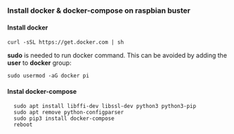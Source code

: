 ### Install docker & docker-compose on raspbian buster

#### Install docker

  `curl -sSL https://get.docker.com | sh`

  **sudo** is needed to run docker command.  This can be avoided by adding the **user** to **docker** group:

  `sudo usermod -aG docker pi`


#### Instal docker-compose

```
  sudo apt install libffi-dev libssl-dev python3 python3-pip
  sudo apt remove python-configparser
  sudo pip3 install docker-compose
  reboot
```
